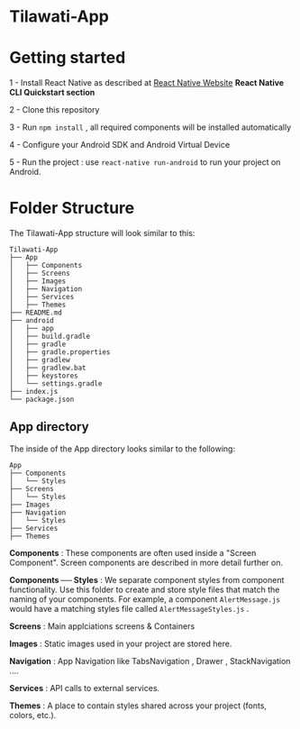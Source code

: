 # Tilawati-App

# Getting started 

1 - Install React Native as described at [React Native Website](https://facebook.github.io/react-native/docs/getting-started.html#content)
**React Native CLI Quickstart section**

2 - Clone this repository

3 - Run `npm install` , all required components will be installed automatically

4 - Configure your Android SDK and Android Virtual Device 

5 - Run the project : use `react-native run-android` to run your project on Android.
<!-- 
# Development guide 

- Work on the **Dev Branch** 

- switch to **Dev Branch** by running this command :  `git checkout dev`

- push all modifications to dev branch : `git push origin dev` -->

# Folder Structure 

The Tilawati-App structure will look similar to this:


```
Tilawati-App
├── App
│   ├── Components
│   ├── Screens
│   ├── Images
│   ├── Navigation
│   ├── Services
│   ├── Themes
├── README.md
├── android
│   ├── app
│   ├── build.gradle
│   ├── gradle
│   ├── gradle.properties
│   ├── gradlew
│   ├── gradlew.bat
│   ├── keystores
│   └── settings.gradle
├── index.js
└── package.json
```

## App directory
The inside of the App directory looks similar to the following:

```
App
├── Components
│   └── Styles
├── Screens
│   └── Styles
├── Images
├── Navigation
│   └── Styles
├── Services
├── Themes
```

**Components** : These components are often used inside a "Screen Component". Screen components are described in more detail further on.

**Components ── Styles** : We separate component styles from component functionality. Use this folder to create and store style files that match the naming of your components. For example, a component `AlertMessage.js` would have a matching styles file called `AlertMessageStyles.js` .

**Screens** :
Main applciations screens & Containers 

**Images** :
Static images used in your project are stored here.

**Navigation** :
App Navigation like TabsNavigation , Drawer , StackNavigation ....

**Services** :
API calls to external services.

**Themes** :
A place to contain styles shared across your project (fonts, colors, etc.).
